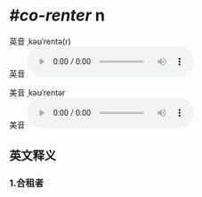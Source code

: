 # ***\#co-renter*** n
英音 ˌkəʊˈrentə(r)  
英音
<audio src="./media/co-renter1_AAC.aac" controls="controls"></audio>

美音 ˌkəʊˈrentər  
美音
<audio src="./media/co-renter2_AAC.aac" controls="controls"></audio>



  

英文释义
---
### 1.**合租者**  


